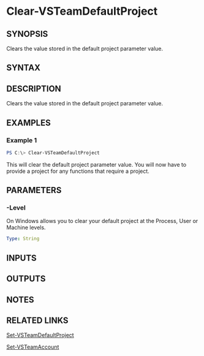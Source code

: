 


# Clear-VSTeamDefaultProject

## SYNOPSIS

Clears the value stored in the default project parameter value.

## SYNTAX

## DESCRIPTION

Clears the value stored in the default project parameter value.

## EXAMPLES

### Example 1

```PowerShell
PS C:\> Clear-VSTeamDefaultProject
```

This will clear the default project parameter value. You will now have to provide a project for any functions that require a project.

## PARAMETERS

### -Level

On Windows allows you to clear your default project at the Process, User or Machine levels.

```yaml
Type: String
```

## INPUTS

## OUTPUTS

## NOTES

## RELATED LINKS

[Set-VSTeamDefaultProject](Set-VSTeamDefaultProject.md)

[Set-VSTeamAccount](Set-VSTeamAccount.md)

